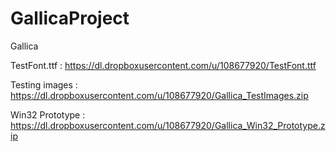 GallicaProject
==============

Gallica

TestFont.ttf : https://dl.dropboxusercontent.com/u/108677920/TestFont.ttf

Testing images : https://dl.dropboxusercontent.com/u/108677920/Gallica_TestImages.zip

Win32 Prototype : https://dl.dropboxusercontent.com/u/108677920/Gallica_Win32_Prototype.zip
